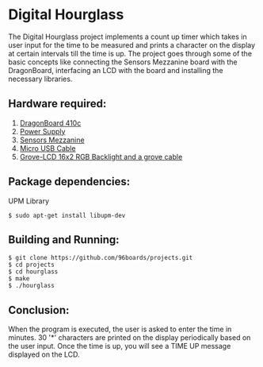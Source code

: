# Digital Hourglass

The Digital Hourglass project implements a count up timer which takes in user input for the time to be 
measured and prints a character on the display at certain intervals till the time is up. The project 
goes through some of the basic concepts like connecting the Sensors Mezzanine board with the DragonBoard, 
interfacing an LCD with the board and installing the necessary libraries.

## Hardware required:

1. [DragonBoard 410c](http://www.96boards.org/product/dragonboard410c/)
2. [Power Supply](https://www.amazon.com/Adapter-Regulated-Supply-Copper-String/dp/B015G8DZK2)
2. [Sensors Mezzanine](http://www.96boards.org/product/sensors-mezzanine/)
3. [Micro USB Cable](https://www.amazon.com/AmazonBasics-USB-Male-Micro-Cable/dp/B01EK87A82/ref=sr_1_3?ie=UTF8&qid=1497618343&sr=8-3&keywords=micro%2Busb&th=1)
4. [Grove-LCD 16x2 RGB Backlight and a grove cable](https://www.seeedstudio.com/Grove-LCD-RGB-Backlight-p-1643.html)

## Package dependencies:
UPM Library
```
$ sudo apt-get install libupm-dev
```
## Building and Running:

```
$ git clone https://github.com/96boards/projects.git      
$ cd projects	
$ cd hourglass																													
$ make																															
$ ./hourglass
```																												


## Conclusion:

When the program is executed, the user is asked to enter the time in minutes. 30 '*' characters 
are printed on the display periodically based on the user input. Once the time is up, you will see 
a TIME UP message displayed on the LCD.
